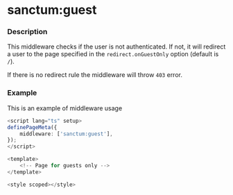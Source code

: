 # sanctum:guest

### Description

This middleware checks if the user is not authenticated. If not, it will redirect a user to the page specified in the `redirect.onGuestOnly` option (default is `/`).

If there is no redirect rule the middleware will throw `403` error.

### Example

This is an example of middleware usage

```typescript [pages/login.vue]
<script lang="ts" setup>
definePageMeta({
    middleware: ['sanctum:guest'],
});
</script>

<template>
    <!-- Page for guests only -->
</template>

<style scoped></style>
```
